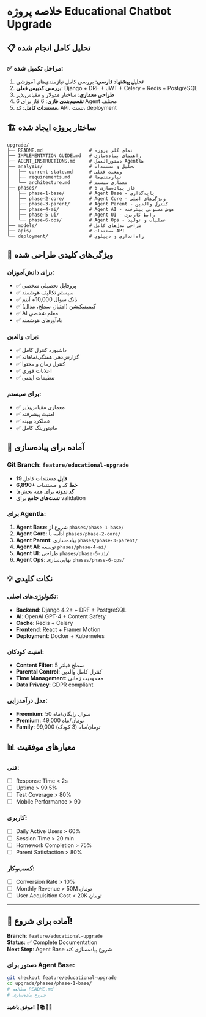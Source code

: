 # خلاصه پروژه Educational Chatbot Upgrade

## 📋 تحلیل کامل انجام شده

### ✅ مراحل تکمیل شده:
1. **تحلیل پیشنهاد فارسی**: بررسی کامل نیازمندی‌های آموزشی
2. **بررسی کدبیس فعلی**: Django + DRF + JWT + Celery + Redis + PostgreSQL
3. **طراحی معماری**: ساختار مدولار و مقیاس‌پذیر
4. **تقسیم‌بندی فازی**: 6 فاز برای 6 Agent مختلف
5. **مستندات کامل**: کد، API، تست، deployment

## 🏗️ ساختار پروژه ایجاد شده

```
upgrade/
├── README.md                 # نمای کلی پروژه
├── IMPLEMENTATION_GUIDE.md   # راهنمای پیاده‌سازی
├── AGENT_INSTRUCTIONS.md     # دستورالعمل Agent‌ها
├── analysis/                 # تحلیل و مستندات
│   ├── current-state.md      # وضعیت فعلی
│   ├── requirements.md       # نیازمندی‌ها
│   └── architecture.md       # معماری سیستم
├── phases/                   # 6 فاز پیاده‌سازی
│   ├── phase-1-base/         # Agent Base - پایه‌گذاری
│   ├── phase-2-core/         # Agent Core - ویژگی‌های اصلی
│   ├── phase-3-parent/       # Agent Parent - کنترل والدین
│   ├── phase-4-ai/           # Agent AI - هوش مصنوعی پیشرفته
│   ├── phase-5-ui/           # Agent UI - رابط کاربری
│   └── phase-6-ops/          # Agent Ops - عملیات و تولید
├── models/                   # طراحی مدل‌های کامل
├── apis/                     # مستندات API
└── deployment/               # راه‌اندازی و دیپلوی
```

## 🎯 ویژگی‌های کلیدی طراحی شده

### برای دانش‌آموزان:
- ✅ پروفایل تحصیلی شخصی
- ✅ سیستم تکالیف هوشمند
- ✅ بانک سوال 10,000+ آیتم
- ✅ گیمیفیکیشن (امتیاز، سطح، مدال)
- ✅ AI معلم شخصی
- ✅ یادآورهای هوشمند

### برای والدین:
- ✅ داشبورد کنترل کامل
- ✅ گزارش‌دهی هفتگی/ماهانه
- ✅ کنترل زمان و محتوا
- ✅ اعلانات فوری
- ✅ تنظیمات ایمنی

### برای سیستم:
- ✅ معماری مقیاس‌پذیر
- ✅ امنیت پیشرفته
- ✅ عملکرد بهینه
- ✅ مانیتورینگ کامل

## 🚀 آماده برای پیاده‌سازی

### Git Branch: `feature/educational-upgrade`
- **19 فایل** مستندات کامل
- **6,890+ خط** کد و مستندات
- **کد نمونه** برای همه بخش‌ها
- **تست‌های جامع** برای validation

### برای Agent‌ها:
1. **Agent Base**: شروع از `phases/phase-1-base/`
2. **Agent Core**: ادامه با `phases/phase-2-core/`
3. **Agent Parent**: پیاده‌سازی `phases/phase-3-parent/`
4. **Agent AI**: توسعه `phases/phase-4-ai/`
5. **Agent UI**: طراحی `phases/phase-5-ui/`
6. **Agent Ops**: نهایی‌سازی `phases/phase-6-ops/`

## 💡 نکات کلیدی

### تکنولوژی‌های اصلی:
- **Backend**: Django 4.2+ + DRF + PostgreSQL
- **AI**: OpenAI GPT-4 + Content Safety
- **Cache**: Redis + Celery
- **Frontend**: React + Framer Motion
- **Deployment**: Docker + Kubernetes

### امنیت کودکان:
- **Content Filter**: 5 سطح فیلتر
- **Parental Control**: کنترل کامل والدین
- **Time Management**: محدودیت زمانی
- **Data Privacy**: GDPR compliant

### مدل درآمدزایی:
- **Freemium**: 50 سوال رایگان/ماه
- **Premium**: 49,000 تومان/ماه
- **Family**: 99,000 تومان/ماه (3 کودک)

## 📊 معیارهای موفقیت

### فنی:
- [ ] Response Time < 2s
- [ ] Uptime > 99.5%
- [ ] Test Coverage > 80%
- [ ] Mobile Performance > 90

### کاربری:
- [ ] Daily Active Users > 60%
- [ ] Session Time > 20 min
- [ ] Homework Completion > 75%
- [ ] Parent Satisfaction > 80%

### کسب‌وکار:
- [ ] Conversion Rate > 10%
- [ ] Monthly Revenue > 50M تومان
- [ ] User Acquisition Cost < 20K تومان

---

## 🎉 آماده برای شروع!

**Branch**: `feature/educational-upgrade`  
**Status**: ✅ Complete Documentation  
**Next Step**: Agent Base شروع پیاده‌سازی کند

### دستور برای Agent Base:
```bash
git checkout feature/educational-upgrade
cd upgrade/phases/phase-1-base/
# مطالعه README.md
# شروع پیاده‌سازی
```

**موفق باشید! 🚀📚👨‍🎓**